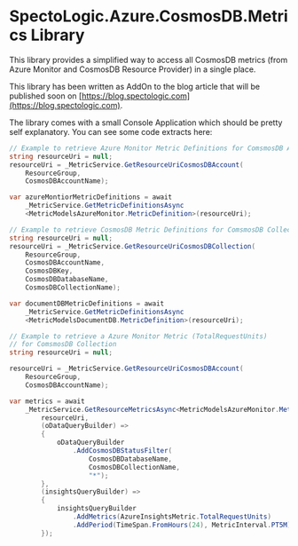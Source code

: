 # SpectoLogic.Azure.CosmosDB.Metrics Library

This library provides a simplified way to access all CosmosDB metrics (from Azure Monitor and CosmosDB Resource Provider) in a single place.

This library has been written as AddOn to the blog article that will be published soon on [https://blog.spectologic.com](https://blog.spectologic.com).

The library comes with a small Console Application which should be pretty self explanatory. You can see some code extracts here:

```csharp
// Example to retrieve Azure Monitor Metric Definitions for ComsmosDB Account
string resourceUri = null;
resourceUri = _MetricService.GetResourceUriCosmosDBAccount(
    ResourceGroup, 
    CosmosDBAccountName);

var azureMontiorMetricDefinitions = await
    _MetricService.GetMetricDefinitionsAsync
    <MetricModelsAzureMonitor.MetricDefinition>(resourceUri);
```

```csharp
// Example to retrieve CosmosDB Metric Definitions for ComsmosDB Collection
string resourceUri = null;
resourceUri = _MetricService.GetResourceUriCosmosDBCollection(
    ResourceGroup, 
    CosmosDBAccountName, 
    CosmosDBKey, 
    CosmosDBDatabaseName, 
    CosmosDBCollectionName);

var documentDBMetricDefinitions = await
    _MetricService.GetMetricDefinitionsAsync
    <MetricModelsDocumentDB.MetricDefinition>(resourceUri);
```

```csharp
// Example to retrieve a Azure Monitor Metric (TotalRequestUnits) 
// for ComsmosDB Collection
string resourceUri = null;

resourceUri = _MetricService.GetResourceUriCosmosDBAccount(
    ResourceGroup, 
    CosmosDBAccountName);

var metrics = await
    _MetricService.GetResourceMetricsAsync<MetricModelsAzureMonitor.Metric>(
        resourceUri,
        (oDataQueryBuilder) =>
        {
            oDataQueryBuilder
                .AddCosmosDBStatusFilter(
                    CosmosDBDatabaseName, 
                    CosmosDBCollectionName, 
                    "*");
        },
        (insightsQueryBuilder) =>
        {
            insightsQueryBuilder
                .AddMetrics(AzureInsightsMetric.TotalRequestUnits)
                .AddPeriod(TimeSpan.FromHours(24), MetricInterval.PT5M);
        });
```